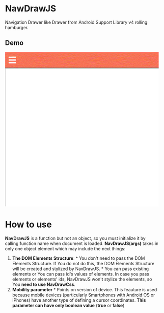 # NawDrawJS
Navigation Drawer like Drawer from Android Support Library v4 rolling hamburger.
## Demo
<img src="demo/demo.gif">

# How to use
**NavDrawJS** is a function but not an object, so you must initialize it by calling function name when document is loaded.
**NavDrawJS(args)** takes in only one object element which may include the next things:
  1. **The DOM Elements Structure**:
    * You don't need to pass the DOM Elements Structure. If You do not do this, the DOM Elements Structure will be created and stylized by NavDrawJS.
    * You can pass existing elements or You can pass id's values of elements. In case you pass elements or elements' ids, NavDrawJS won't stylize the elements, so You **need to use NavDrawCss**.
  2. **Mobility parameter**
    * Points on version of device. This feauture is used because mobile devices (particularly Smartphones with Android OS or iPhones) have another type of defining a cursor coordinates. **This parameter can have only boolean value** (**true** or **false**)
